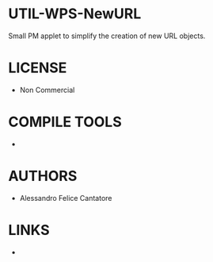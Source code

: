 # UTIL-WPS-NewURL
Small PM applet to simplify the creation of new URL objects.

LICENSE
===============
* Non Commercial

COMPILE TOOLS
===============
* 
 
AUTHORS
===============
* Alessandro Felice Cantatore

LINKS
===============
* 
